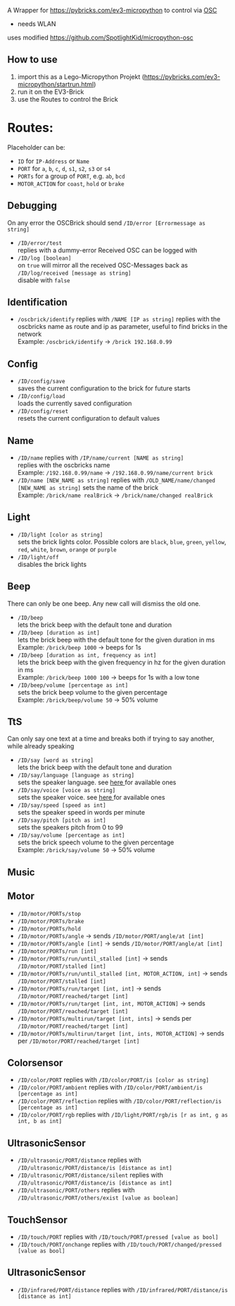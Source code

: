 A Wrapper for https://pybricks.com/ev3-micropython to control via [OSC](https://opensoundcontrol.stanford.edu/)
- needs WLAN

uses modified https://github.com/SpotlightKid/micropython-osc 

## How to use
1. import this as a Lego-Micropython Projekt (https://pybricks.com/ev3-micropython/startrun.html)
2. run it on the EV3-Brick
3. use the Routes to control the Brick

# Routes:
Placeholder can be:
- `ID` for `IP-Address` or `Name`  
- `PORT` for `a`, `b`, `c`, `d`, `s1`, `s2`, `s3` or `s4` 
- `PORTs` for a group of `PORT`, e.g. `ab`, `bcd`  
- `MOTOR_ACTION` for `coast`, `hold` or `brake`

## Debugging
On any error the OSCBrick should send `/ID/error [Errormessage as string]`  
- `/ID/error/test`  
  replies with a dummy-error
Received OSC can be logged with 
- `/ID/log [boolean]`   
  on `true` will mirror all the received OSC-Messages back as `/ID/log/received [message as string]`  
  disable with `false`


## Identification  
- `/oscbrick/identify` replies with `/NAME [IP as string]`
  replies with the oscbricks name as route and ip as parameter, useful to find bricks in the network  
  Example: `/oscbrick/identify` -> `/brick 192.168.0.99`


## Config 
- `/ID/config/save`  
  saves the current configuration to the brick for future starts
- `/ID/config/load`  
  loads the currently saved configuration
- `/ID/config/reset`  
  resets the current configuration to default values


## Name  
- `/ID/name` replies with `/IP/name/current [NAME as string]`  
  replies with the oscbricks name  
  Example: `/192.168.0.99/name` -> `/192.168.0.99/name/current brick`
- `/ID/name [NEW_NAME as string]` replies with `/OLD_NAME/name/changed [NEW_NAME as string]`
  sets the name of the brick  
  Example: `/brick/name realBrick` -> `/brick/name/changed realBrick`


## Light
- `/ID/light [color as string]`  
  sets the brick lights color. Possible colors are `black`, `blue`, `green`, `yellow`, `red`, `white`, `brown`, `orange` or `purple`
- `/ID/light/off`  
  disables the brick lights


## Beep  
  There can only be one beep. Any new call will dismiss the old one.
- `/ID/beep`  
  lets the brick beep with the default tone and duration
- `/ID/beep [duration as int]`  
  lets the brick beep with the default tone for the given duration in ms  
  Example: `/brick/beep 1000` -> beeps for 1s
- `/ID/beep [duration as int, frequency as int]`  
  lets the brick beep with the given frequency in hz for the given duration in ms  
  Example: `/brick/beep 1000 100` -> beeps for 1s with a low tone
- `/ID/beep/volume [percentage as int]`  
  sets the brick beep volume to the given percentage  
  Example: `/brick/beep/volume 50` -> 50% volume


## TtS
Can only say one text at a time and breaks both if trying to say another, while already speaking
- `/ID/say [word as string]`  
  lets the brick beep with the default tone and duration
- `/ID/say/language [language as string]`  
  sets the speaker language. see [here ](https://pybricks.com/ev3-micropython/hubs.html#pybricks.hubs.EV3Brick.speaker.set_speech_options) for available ones 
- `/ID/say/voice [voice as string]`  
  sets the speaker voice. see [here ](https://pybricks.com/ev3-micropython/hubs.html#pybricks.hubs.EV3Brick.speaker.set_speech_options) for available ones 
- `/ID/say/speed [speed as int]`  
  sets the speaker speed in words per minute
- `/ID/say/pitch [pitch as int]`  
  sets the speakers pitch from 0 to 99
- `/ID/say/volume [percentage as int]`  
  sets the brick speech volume to the given percentage  
  Example: `/brick/say/volume 50` -> 50% volume

## Music



## Motor  
- `/ID/motor/PORTs/stop`
- `/ID/motor/PORTs/brake`
- `/ID/motor/PORTs/hold`
- `/ID/motor/PORTs/angle` -> sends `/ID/motor/PORT/angle/at [int]`
- `/ID/motor/PORTs/angle [int]` -> sends `/ID/motor/PORT/angle/at [int]`
- `/ID/motor/PORTs/run [int]`
- `/ID/motor/PORTs/run/until_stalled [int]` -> sends `/ID/motor/PORT/stalled [int]`
- `/ID/motor/PORTs/run/until_stalled [int, MOTOR_ACTION, int]` -> sends `/ID/motor/PORT/stalled [int]`
- `/ID/motor/PORTs/run/target [int, int]` -> sends `/ID/motor/PORT/reached/target [int]`
- `/ID/motor/PORTs/run/target [int, int, MOTOR_ACTION]` -> sends `/ID/motor/PORT/reached/target [int]`
- `/ID/motor/PORTs/multirun/target [int, ints]` -> sends per `/ID/motor/PORT/reached/target [int]`
- `/ID/motor/PORTs/multirun/target [int, ints, MOTOR_ACTION]` -> sends per `/ID/motor/PORT/reached/target [int]`


## Colorsensor
- `/ID/color/PORT` replies with `/ID/color/PORT/is [color as string]`
- `/ID/color/PORT/ambient` replies with `/ID/color/PORT/ambient/is [percentage as int]`
- `/ID/color/PORT/reflection` replies with `/ID/color/PORT/reflection/is [percentage as int]`
- `/ID/color/PORT/rgb` replies with `/ID/light/PORT/rgb/is [r as int, g as int, b as int]`


##  UltrasonicSensor
- `/ID/ultrasonic/PORT/distance` replies with `/ID/ultrasonic/PORT/distance/is [distance as int]`
- `/ID/ultrasonic/PORT/distance/silent` replies with `/ID/ultrasonic/PORT/distance/is [distance as int]`
- `/ID/ultrasonic/PORT/others` replies with `/ID/ultrasonic/PORT/others/exist [value as boolean]`


##  TouchSensor
- `/ID/touch/PORT` replies with `/ID/touch/PORT/pressed [value as bool]`
- `/ID/touch/PORT/onchange` replies with `/ID/touch/PORT/changed/pressed [value as bool]`

##  UltrasonicSensor
- `/ID/infrared/PORT/distance` replies with `/ID/infrared/PORT/distance/is [distance as int]`
